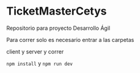 # TicketMasterCetys
Repositorio para proyecto Desarrollo Ágil


Para correr solo es necesario entrar a las carpetas 

client y server y correr

`npm install` y `npm run dev`